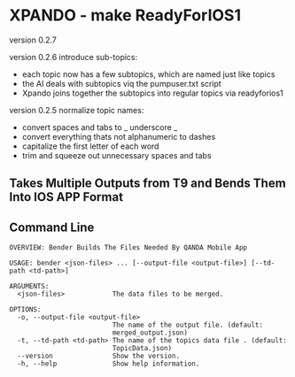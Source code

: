 #  XPANDO - make ReadyForIOS1

version 0.2.7 

version 0.2.6 introduce sub-topics:
 - each topic now has a few subtopics, which are named just like topics
 - the AI deals with subtopics viq the pumpuser.txt script
 - Xpando joins together the subtopics into regular topics via readyforios1
 

version 0.2.5 normalize topic names:
- convert spaces and tabs to _ underscore _
- convert everything thats not alphanumeric to dashes
- capitalize the first letter of each word
- trim and squeeze out unnecessary spaces and tabs

## Takes Multiple Outputs from T9 and Bends Them Into IOS APP Format 

## Command Line


```
OVERVIEW: Bender Builds The Files Needed By QANDA Mobile App

USAGE: bender <json-files> ... [--output-file <output-file>] [--td-path <td-path>]

ARGUMENTS:
  <json-files>            The data files to be merged.

OPTIONS:
  -o, --output-file <output-file>
                          The name of the output file. (default:
                          merged_output.json)
  -t, --td-path <td-path> The name of the topics data file . (default:
                          TopicData.json)
  --version               Show the version.
  -h, --help              Show help information.
```
